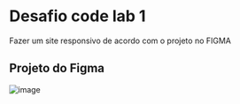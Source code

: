 # Desafio code lab 1

Fazer um site responsivo de acordo com o projeto no FIGMA

## Projeto do Figma
![image](https://github.com/cauantt/code-lab/assets/131816676/1a1c8a20-4884-4a68-8c80-90705cd4f455)




